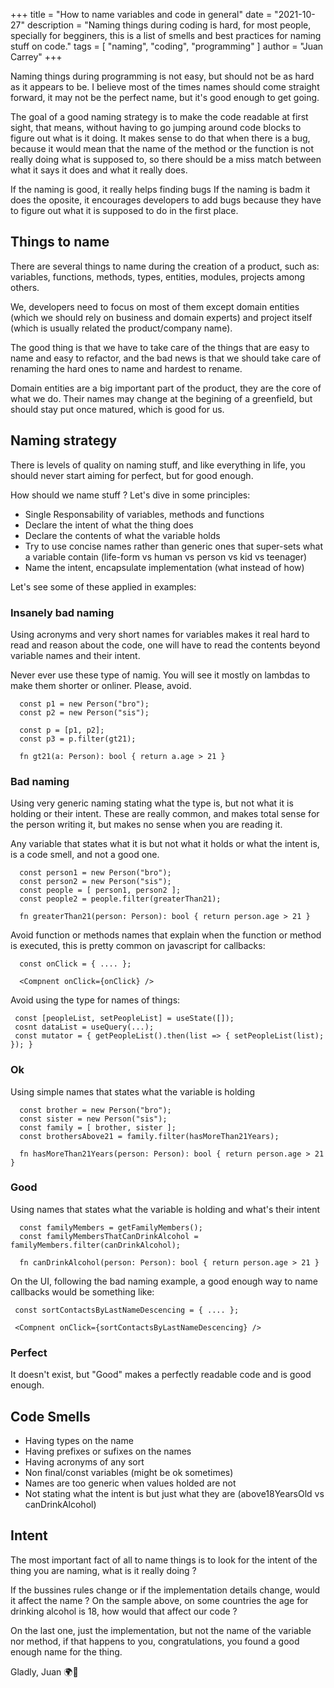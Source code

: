 +++
title = "How to name variables and code in general"
date = "2021-10-27"
description = "Naming things during coding is hard, for most people, specially for begginers, this is a list of smells and best practices for naming stuff on code."
tags = [
"naming", "coding", "programming"
]
author = "Juan Carrey"
+++

Naming things during programming is not easy, but should not be as hard as it appears to be. 
I believe most of the times names should come straight forward, it may not be the perfect name, but it's good enough to get going.

The goal of a good naming strategy is to make the code readable at first sight, that means, without having to go jumping around code blocks to figure out what is it doing. 
It makes sense to do that when there is a bug, because it would mean that the name of the method or the function is not really doing what is supposed to, so there should be a miss match between what it says it does and what it really does.

If the naming is good, it really helps finding bugs
If the naming is badm it does the oposite, it encourages developers to add bugs because they have to figure out what it is supposed to do in the first place.


## Things to name

There are several things to name during the creation of a product, such as: variables, functions, methods, types, entities, modules, projects among others.

We, developers need to focus on most of them except domain entities (which we should rely on business and domain experts) and project itself (which is usually related the product/company name).

The good thing is that we have to take care of the things that are easy to name and easy to refactor, and the bad news is that we should take care of renaming the hard ones to name and hardest to rename.

Domain entities are a big important part of the product, they are the core of what we do. Their names may change at the begining of a greenfield, but should stay put once matured, which is good for us.


## Naming strategy

There is levels of quality on naming stuff, and like everything in life, you should never start aiming for perfect, but for good enough.

How should we name stuff ? Let's dive in some principles:

 * Single Responsability of variables, methods and functions
 * Declare the intent of what the thing does
 * Declare the contents of what the variable holds
 * Try to use concise names rather than generic ones that super-sets what a variable contain (life-form vs human vs person vs kid vs teenager)
 * Name the intent, encapsulate implementation (what instead of how)
 
Let's see some of these applied in examples:

### Insanely bad naming

Using acronyms and very short names for variables makes it real hard to read and reason about the code, one will have to read the contents beyond variable names and their intent.

Never ever use these type of namig. You will see it mostly on lambdas to make them shorter or onliner. Please, avoid.

```
  const p1 = new Person("bro");
  const p2 = new Person("sis");
  
  const p = [p1, p2];
  const p3 = p.filter(gt21);
  
  fn gt21(a: Person): bool { return a.age > 21 }
```

### Bad naming

Using very generic naming stating what the type is, but not what it is holding or their intent. These are really common, and makes 
total sense for the person writing it, but makes no sense when you are reading it.

Any variable that states what it is but not what it holds or what the intent is, is a code smell, and not a good one.

```
  const person1 = new Person("bro");
  const person2 = new Person("sis");
  const people = [ person1, person2 ];
  const people2 = people.filter(greaterThan21);
  
  fn greaterThan21(person: Person): bool { return person.age > 21 }
```

Avoid function or methods names that explain when the function or method is executed, this is pretty common on javascript for callbacks:

```
  const onClick = { .... };
  
  <Compnent onClick={onClick} />
```

Avoid using the type for names of things:

```
 const [peopleList, setPeopleList] = useState([]);
 cosnt dataList = useQuery(...);
 const mutator = { getPeopleList().then(list => { setPeopleList(list); }); }
```

### Ok

Using simple names that states what the variable is holding

```
  const brother = new Person("bro");
  const sister = new Person("sis");
  const family = [ brother, sister ];
  const brothersAbove21 = family.filter(hasMoreThan21Years);
  
  fn hasMoreThan21Years(person: Person): bool { return person.age > 21 }
```

### Good

Using names that states what the variable is holding and what's their intent

```
  const familyMembers = getFamilyMembers();
  const familyMembersThatCanDrinkAlcohol = familyMembers.filter(canDrinkAlcohol);
  
  fn canDrinkAlcohol(person: Person): bool { return person.age > 21 }
```

On the UI, following the bad naming example, a good enough way to name callbacks would be something like:

```
 const sortContactsByLastNameDescencing = { .... };
 
 <Compnent onClick={sortContactsByLastNameDescencing} />
```

### Perfect

It doesn't exist, but "Good" makes a perfectly readable code and is good enough.


## Code Smells

* Having types on the name 
* Having prefixes or sufixes on the names 
* Having acronyms of any sort
* Non final/const variables (might be ok sometimes)
* Names are too generic when values holded are not
* Not stating what the intent is but just what they are (above18YearsOld vs canDrinkAlcohol)


## Intent

The most important fact of all to name things is to look for the intent of the thing you are naming, what is it really doing ? 

If the bussines rules change or if the implementation details change, would it affect the name ? On the sample above, on some countries the age for drinking alcohol is 18, how would that affect our code ? 

On the last one, just the implementation, but not the name of the variable nor method, if that happens to you, congratulations, you found a good enough name for the thing.


Gladly, Juan 🌍🌳

